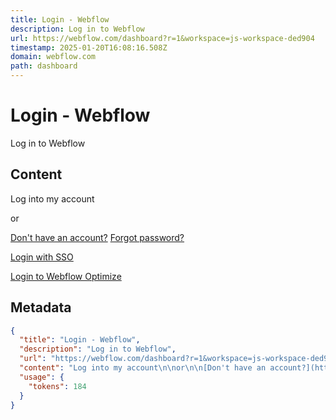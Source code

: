 ```yaml
---
title: Login - Webflow
description: Log in to Webflow
url: https://webflow.com/dashboard?r=1&workspace=js-workspace-ded904
timestamp: 2025-01-20T16:08:16.508Z
domain: webflow.com
path: dashboard
---
```


# Login - Webflow


Log in to Webflow


## Content

Log into my account

or

[Don't have an account?](https://webflow.com/sign-up?r=https%3A%2F%2Fwebflow.com%2Fdashboard%3Fr%3D1%26workspace%3Djs-workspace-ded904) [Forgot password?](https://webflow.com/forgot?ref=login&r=https%3A%2F%2Fwebflow.com%2Fdashboard%3Fr%3D1%26workspace%3Djs-workspace-ded904)

[Login with SSO](https://webflow.com/login?sso=true&r=https%3A%2F%2Fwebflow.com%2Fdashboard%3Fr%3D1%26workspace%3Djs-workspace-ded904)

[Login to Webflow Optimize](https://app.intellimize.com/)

## Metadata

```json
{
  "title": "Login - Webflow",
  "description": "Log in to Webflow",
  "url": "https://webflow.com/dashboard?r=1&workspace=js-workspace-ded904",
  "content": "Log into my account\n\nor\n\n[Don't have an account?](https://webflow.com/sign-up?r=https%3A%2F%2Fwebflow.com%2Fdashboard%3Fr%3D1%26workspace%3Djs-workspace-ded904) [Forgot password?](https://webflow.com/forgot?ref=login&r=https%3A%2F%2Fwebflow.com%2Fdashboard%3Fr%3D1%26workspace%3Djs-workspace-ded904)\n\n[Login with SSO](https://webflow.com/login?sso=true&r=https%3A%2F%2Fwebflow.com%2Fdashboard%3Fr%3D1%26workspace%3Djs-workspace-ded904)\n\n[Login to Webflow Optimize](https://app.intellimize.com/)",
  "usage": {
    "tokens": 184
  }
}
```
